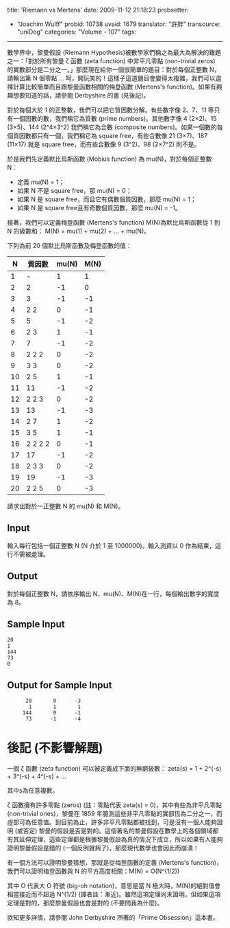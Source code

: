 title: 'Riemann vs Mertens'
date: 2009-11-12 21:18:23
probsetter:
- "Joachim Wulff"
probid: 10738
uvaid: 1679
translator: "許胖"
transource: "uniDog"
categories: "Volume - 107"
tags:
---

數學界中，黎曼假設 (Riemann Hypothesis)被數學家們稱之為最大為解決的難題之一：「對於所有黎曼 ζ 函數 (zeta function) 中非平凡零點 (non-trivial zeros) 的實數部分是二分之一。」那麼現在給你一個很簡單的題目：對於每個正整數 N，請輸出第 N 個零點 ... 呵，開玩笑的！這樣子這道題目會變得太複雜，我們可以選擇計算比較簡單而且跟黎曼函數相關的梅登函數 (Mertens's function)。如果有興趣想要知道的話，請參閱 Derbyshire 的書 (見後記)。

對於每個大於 1 的正整數，我們可以把它質因數分解。有些數字像 2、7、11 等只有一個因數的數，我們稱它為質數 (prime numbers)。其他數字像 4 (2×2)、15 (3×5)、144 (2^4×3^2) 我們稱它為合數 (composite numbers)。如果一個數的每個質因數都只有一個，我們稱它為 square free，有些合數像 21 (3×7)、187 (11×17) 就是 square free，而有些合數像 9 (3^2)、98 (2×7^2) 則不是。

於是我們先定義默比烏斯函數 (Möbius function) 為 mu(N)，對於每個正整數 N：

* 定義 mu(N) = 1；
* 如果 N 不是 square free，那 mu(N) = 0；
* 如果 N 是 square free，而且它有偶數個質因數，那麼 mu(N) = 1；
* 如果 N 是 square free且有奇數個質因數，那麼 mu(N) = -1。

接著，我們可以定義梅登函數 (Mertens's function) M(N)為默比烏斯函數從 1 到 N 的級數和：
M(N) = mu(1) + mu(2) + … + mu(N)。

下列為前 20 個默比烏斯函數及梅登函數的值：

N  | 質因數  | mu(N) | M(N)
---|---------|-------|-----
1  | -       | 1     | 1
2  | 2       | -1    | 0
3  | 3       | -1    | -1
4  | 2 2     | 0     | -1
5  | 5       | -1    | -2
6  | 2 3     | 1     | -1
7  | 7       | -1    | -2
8  | 2 2 2   | 0     | -2
9  | 3 3     | 0     | -2
10 | 2 5     | 1     | -1
11 | 11      | -1    | -2
12 | 2 2 3   | 0     | -2
13 | 13      | -1    | -3
14 | 2 7     | 1     | -2
15 | 3 5     | 1     | -1
16 | 2 2 2 2 | 0     | -1
17 | 17      | -1    | -2
18 | 2 3 3   | 0     | -2
19 | 19      | -1    | -3
20 | 2 2 5   | 0     | -3

請求出對於一正整數 N 的 mu(N) 和 M(N)。

<!-- more -->

## Input ##

輸入每行包括一個正整數 N (N 介於 1 至 1000000)。輸入測資以 0 作為結束，這行不需被處理。

## Output ##

對於每個正整數 N，請依序輸出 N、mu(N)、M(N)在一行，每個輸出數字的寬度為 8。

## Sample Input ##

	20
	1
	144
	73
	0

## Output for Sample Input ##

	      20       0      -3
	       1       1       1
	     144       0      -1
	      73      -1      -4

# 後記 (不影響解題)

一個 ζ 函數 (zeta function) 可以被定義成下面的無窮級數：
zeta(s) = 1 + 2^(-s) + 3^(-s) + 4^(-s) + ...

其中s為任意複數。

ζ 函數擁有許多零點 (zeros) (註：零點代表 zeta(s) = 0)，其中有些為非平凡零點 (non-trivial ones)，黎曼在 1859 年臆測這些非平凡零點的實部恆為二分之一，而虛部可為任意值。到目前為止，許多非平凡零點都被找到，可是沒有一個人能夠證明 (或否定) 黎曼的假設是否是對的。這個著名的黎曼假設在數學上的各個領域都有其延伸定理，這些定理都是根據黎曼假設為真的情況下成立，所以如果有人能夠證明黎曼假設是錯的 (一個反例就夠了)，那麼現代數學也會因此而崩潰！

有一個方法可以證明黎曼猜想，那就是從梅登函數的定義 (Mertens's function)，我們可以證明梅登函數與 N 的平方高度相關：M(N) = O(N^(1/2))

其中 O 代表大 O 符號 (big-oh notation)，意思是當 N 極大時，M(N)的絕對值會相當接近而不超過 N^(1/2) (譯者註：漸近)。雖然這項定理尚未證明，但如果這項定理是對的，那麼黎曼假設也會是對的 (不要問我為什麼)。

欲知更多詳情，請參閱 John Derbyshire 所著的「Prime Obsession」這本書。
